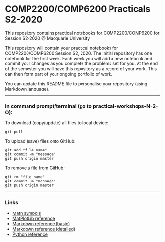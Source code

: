 # COMP2200/COMP6200 Practicals S2-2020

This repository contains practical notebooks for COMP2200/COMP6200 for Session S2-2020 @ Macquarie University

This repository  will contain your practical notebooks for COMP2200/COMP6200 Session S2, 2020.  The initial
repository has one notebook for the first week. Each week you will add a new notebook and commit
your changes as you complete the problems set for you.  At the end of the semester you will have
this repository as a record of your work.  This can then form part of your ongoing portfolio of work.

You can update this README file to personalise your repository (using Markdown language). 

---

### In command prompt/terminal (go to practical-workshops-N-2-O):
To download (copy/update) all files to local device:
```
git pull
```
To upload (save) files onto GitHub:

```
git add "file name"
git commit -m "message"
git push origin master
```
To remove a file from GitHub:
``` 
git rm "file name"
git commit -m "message"
git push origin master
```

---

### Links
  - [Math symbols](https://matplotlib.org/3.3.0/tutorials/text/mathtext.html)
  - [MatPlotLib reference](https://matplotlib.org/tutorials/index.html)
  - [Markdown reference (basic)](https://commonmark.org/help/)
  - [Markdown reference (detailed)](https://www.markdownguide.org/basic-syntax/)
  - [Python reference](https://www.w3schools.com/python/default.asp)
